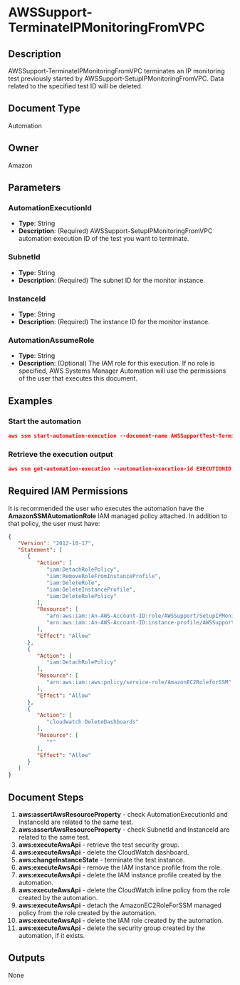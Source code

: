 # AWSSupport-TerminateIPMonitoringFromVPC

## Description

AWSSupport-TerminateIPMonitoringFromVPC terminates an IP monitoring test previously started by AWSSupport-SetupIPMonitoringFromVPC. Data related to the specified test ID will be deleted.

## Document Type

Automation

## Owner

Amazon

## Parameters

### AutomationExecutionId

- **Type**: String
- **Description**: (Required) AWSSupport-SetupIPMonitoringFromVPC automation execution ID of the test you want to terminate.

### SubnetId

- **Type**: String
- **Description**: (Required) The subnet ID for the monitor instance.

### InstanceId

- **Type**: String
- **Description**: (Required) The instance ID for the monitor instance.

### AutomationAssumeRole

- **Type**: String
- **Description**: (Optional) The IAM role for this execution. If no role is specified, AWS Systems Manager Automation will use the permissions of the user that executes this document.

## Examples

### Start the automation

```json
aws ssm start-automation-execution --document-name AWSSupportTest-TerminateIPMonitoringFromVPC --parameters 'AutomationExecutionId=TESTID,SubnetId=TESTSUBNETID,InstanceId=TESTINSTANCEID,'
```

### Retrieve the execution output

```json
aws ssm get-automation-execution --automation-execution-id EXECUTIONID --output text --query 'AutomationExecution.Output'
```

## Required IAM Permissions

It is recommended the user who executes the automation have the **AmazonSSMAutomationRole** IAM managed policy attached.
In addition to that policy, the user must have:

```json
{
   "Version": "2012-10-17",
   "Statement": [
      {
         "Action": [
            "iam:DetachRolePolicy",
            "iam:RemoveRoleFromInstanceProfile",
            "iam:DeleteRole",
            "iam:DeleteInstanceProfile",
            "iam:DeleteRolePolicy"
         ],
         "Resource": [
            "arn:aws:iam::An-AWS-Account-ID:role/AWSSupport/SetupIPMonitoringFromVPC_*",
            "arn:aws:iam::An-AWS-Account-ID:instance-profile/AWSSupport/SetupIPMonitoringFromVPC_*"
         ],
         "Effect": "Allow"
      },
      {
         "Action": [
            "iam:DetachRolePolicy"
         ],
         "Resource": [
            "arn:aws:iam::aws:policy/service-role/AmazonEC2RoleforSSM"
         ],
         "Effect": "Allow"
      },
      {
         "Action": [
            "cloudwatch:DeleteDashboards"
         ],
         "Resource": [
            "*"
         ],
         "Effect": "Allow"
      }
   ]
}
```

## Document Steps

1. **aws:assertAwsResourceProperty** - check AutomationExecutionId and InstanceId are related to the same test.
1. **aws:assertAwsResourceProperty** - check SubnetId and InstanceId are related to the same test.
1. **aws:executeAwsApi** - retrieve the test security group.
1. **aws:executeAwsApi** - delete the CloudWatch dashboard.
1. **aws:changeInstanceState** - terminate the test instance.
1. **aws:executeAwsApi** - remove the IAM instance profile from the role.
1. **aws:executeAwsApi** - delete the IAM instance profile created by the automation.
1. **aws:executeAwsApi** - delete the CloudWatch inline policy from the role created by the automation.
1. **aws:executeAwsApi** - detach the AmazonEC2RoleForSSM managed policy from the role created by the automation.
1. **aws:executeAwsApi** - delete the IAM role created by the automation.
1. **aws:executeAwsApi** - delete the security group created by the automation, if it exists.

## Outputs

None

